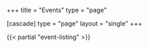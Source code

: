 +++
title = "Events"
type = "page"

[cascade]
type = "page"
layout = "single"
+++

{{< partial "event-listing" >}}

